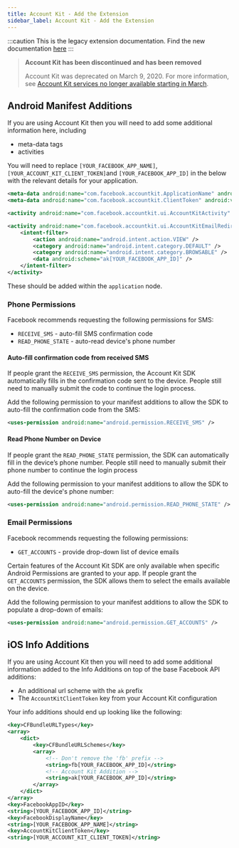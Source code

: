 ```yaml
---
title: Account Kit - Add the Extension
sidebar_label: Account Kit - Add the Extension
---
```


:::caution
This is the legacy extension documentation. Find the new documentation [here](../facebookapi/)
:::

>
> **Account Kit has been discontinued and has been removed**
>
> Account Kit was deprecated on March 9, 2020. For more information, see [Account Kit services no longer available starting in March](https://developers.facebook.com/blog/post/2019/09/09/account-kit-services-no-longer-available-starting-march). 
>
> 



## Android Manifest Additions

If you are using Account Kit then you will need to add some additional information here, including 

- meta-data tags
- activities

You will need to replace `[YOUR_FACEBOOK_APP_NAME]`, `[YOUR_ACCOUNT_KIT_CLIENT_TOKEN]`and `[YOUR_FACEBOOK_APP_ID]` in the 
below with the relevant details for your application. 

```xml
<meta-data android:name="com.facebook.accountkit.ApplicationName" android:value="[YOUR_FACEBOOK_APP_NAME]" />
<meta-data android:name="com.facebook.accountkit.ClientToken" android:value="[YOUR_ACCOUNT_KIT_CLIENT_TOKEN]" />

<activity android:name="com.facebook.accountkit.ui.AccountKitActivity" android:theme="@style/AppLoginTheme" android:launchMode="singleTop" android:windowSoftInputMode="adjustResize" />

<activity android:name="com.facebook.accountkit.ui.AccountKitEmailRedirectActivity" android:exported="true" android:noHistory="true">
	<intent-filter>
		<action android:name="android.intent.action.VIEW" />
		<category android:name="android.intent.category.DEFAULT" />
		<category android:name="android.intent.category.BROWSABLE" />
		<data android:scheme="ak[YOUR_FACEBOOK_APP_ID]" />
	</intent-filter>
</activity>
```

These should be added within the `application` node.


### Phone Permissions 

Facebook recommends requesting the following permissions for SMS:

- `RECEIVE_SMS` - auto-fill SMS confirmation code
- `READ_PHONE_STATE` - auto-read device's phone number

#### Auto-fill confirmation code from received SMS

If people grant the `RECEIVE_SMS` permission, the Account Kit SDK automatically fills in the confirmation code sent to the device. People still need to manually submit the code to continue the login process.

Add the following permission to your manifest additions to allow the SDK to auto-fill the confirmation code from the SMS:

```xml
<uses-permission android:name="android.permission.RECEIVE_SMS" />
```

#### Read Phone Number on Device

If people grant the `READ_PHONE_STATE` permission, the SDK can automatically fill in the device’s phone number. People still need to manually submit their phone number to continue the login process

Add the following permission to your manifest additions to allow the SDK to auto-fill the device's phone number:

```xml
<uses-permission android:name="android.permission.READ_PHONE_STATE" />
```


### Email Permissions 

Facebook recommends requesting the following permissions:

- `GET_ACCOUNTS` - provide drop-down list of device emails

Certain features of the Account Kit SDK are only available when specific Android Permissions are granted to your app. If people grant the `GET_ACCOUNTS` permission, the SDK allows them to select the emails available on the device.

Add the following permission to your manifest additions to allow the SDK to populate a drop-down of emails:

```xml
<uses-permission android:name="android.permission.GET_ACCOUNTS" />
```



## iOS Info Additions

If you are using Account Kit then you will need to add some additional information 
added to the Info Additions on top of the base Facebook API additions:  

- An additional url scheme with the `ak` prefix
- The `AccountKitClientToken` key from your Account Kit configuration

Your info additions should end up looking like the following:

```xml
<key>CFBundleURLTypes</key>
<array>
	<dict>
		<key>CFBundleURLSchemes</key>
		<array>	
			<!-- Don't remove the 'fb' prefix -->
			<string>fb[YOUR_FACEBOOK_APP_ID]</string>
			<!-- Account Kit Addition -->
			<string>ak[YOUR_FACEBOOK_APP_ID]</string>
		</array>
	</dict>
</array>
<key>FacebookAppID</key>
<string>[YOUR_FACEBOOK_APP_ID]</string>
<key>FacebookDisplayName</key>
<string>[YOUR_FACEBOOK_APP_NAME]</string>
<key>AccountKitClientToken</key>
<string>[YOUR_ACCOUNT_KIT_CLIENT_TOKEN]</string>
```


